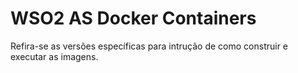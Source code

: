 # WSO2 AS Docker Containers

Refira-se as versões específicas para intrução de como construir e executar as imagens.
